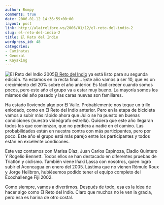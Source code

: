 ```yaml
---
author: Rompy
comments: true
date: 2006-01-12 14:36:59+00:00
layout: post
link: http://alairelibre.ws/2006/01/12/el-reto-del-indio-2
slug: el-reto-del-indio-2
title: El Reto del Indio
wordpress_id: 48
categories:
- Caminatas
- General
- Kayaking
---
```


![El Reto del Indio 2005](http://alairelibre.ws/wp-content/uploads/2006/01/reto-2005.thumbnail.jpg)[El Reto del Indio](http://elretodelindio.info/) ya está listo para su segunda edición. Ya estamos en la recta final... Este año vamos a ser 10, que es un crecimiento del 20% sobre el año anterior. Es fácil crecer cuando somos pocos, pero este año el grupo va a estar muy bueno. La mayoría somos los mismos del año pasado y las caras nuevas son familiares.

Ha estado lloviendo algo por El Valle. Probablemente nos toque un trillo enlodado, como en El Reto del Indio anterior. Pero en la etapa de bicicleta vamos a subir más rápido ahora que Julio se ha puesto en buenas condiciones (nuestro videógrafo estrella). Quisiera que este año llegaran todos los que comienzan, que no perdiera a nadie en el camino. Las probabilidades están en nuestra contra con más participantes, pero por poco. Este año el grupo está más parejo entre los participantes y todos están en excelente condicones.

Este vez contamos con Marisa Díaz, Juan Carlos Espinoza, Eladio Quintero Y Rogelio Bennett. Todos ellos se han destacado en diferentes pruebas de Triatlón y ciclismo. También viene Iñaki Lassa con nosotros, quien logró subir el Aconcagua en enero del 2005. Lástima que no vienen Rómulo Roux y Jorge Heilbron, hubiésemos podido tener el equipo completo del Ecochallenge Fiji 2002.

Como siempre, vamos a divertirnos. Después de todo, esa es la idea de hacer algo como El Reto del Indio. Claro que muchos no le ven la gracia, pero esa es harina de otro costal.

